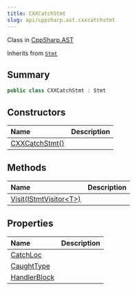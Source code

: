 ```yaml
---
title: CXXCatchStmt
slug: api/cppsharp.ast.cxxcatchstmt
---
```

Class in [CppSharp.AST](/api/cppsharp/ast)

Inherits from [`Stmt`](/api/cppsharp/ast/stmt)

## Summary



```csharp
public class CXXCatchStmt : Stmt
```

## Constructors

|Name|Description|
|:---|:---|
|[CXXCatchStmt\(\)](/api/cppsharp/ast/cxxcatchstmt//ctor)||

## Methods

|Name|Description|
|:---|:---|
|[Visit\(IStmtVisitor\<T\>\)](/api/cppsharp/ast/cxxcatchstmt/visit)||

## Properties

|Name|Description|
|:---|:---|
|[CatchLoc](/api/cppsharp/ast/cxxcatchstmt/catchloc)||
|[CaughtType](/api/cppsharp/ast/cxxcatchstmt/caughttype)||
|[HandlerBlock](/api/cppsharp/ast/cxxcatchstmt/handlerblock)||


